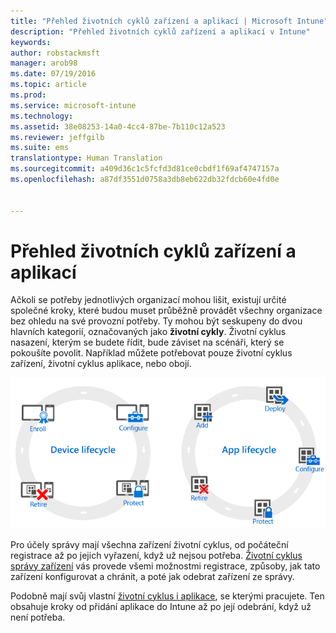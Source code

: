 ```yaml
---
title: "Přehled životních cyklů zařízení a aplikací | Microsoft Intune"
description: "Přehled životních cyklů zařízení a aplikací v Intune"
keywords: 
author: robstackmsft
manager: arob98
ms.date: 07/19/2016
ms.topic: article
ms.prod: 
ms.service: microsoft-intune
ms.technology: 
ms.assetid: 38e08253-14a0-4cc4-87be-7b110c12a523
ms.reviewer: jeffgilb
ms.suite: ems
translationtype: Human Translation
ms.sourcegitcommit: a409d36c1c5fcfd3d81ce0cbdf1f69af4747157a
ms.openlocfilehash: a87df3551d0758a3db8eb622db32fdcb60e4fd0e


---
```


# Přehled životních cyklů zařízení a aplikací

Ačkoli se potřeby jednotlivých organizací mohou lišit, existují určité společné kroky, které budou muset průběžně provádět všechny organizace bez ohledu na své provozní potřeby. Ty mohou být seskupeny do dvou hlavních kategorií, označovaných jako **životní cykly**. Životní cyklus nasazení, kterým se budete řídit, bude záviset na scénáři, který se pokoušíte povolit. Například můžete potřebovat pouze životní cyklus zařízení, životní cyklus aplikace, nebo obojí.

![Životní cyklus správy mobilních aplikací a aplikace](./media/device-app-lifecycle.png "mobile device and app lifecycles")

Pro účely správy mají všechna zařízení životní cyklus, od počáteční registrace až po jejich vyřazení, když už nejsou potřeba. [Životní cyklus správy zařízení](overview-of-device-lifecycle-in-microsoft-intune.md) vás provede všemi možnostmi registrace, způsoby, jak tato zařízení konfigurovat a chránit, a poté jak odebrat zařízení ze správy.

Podobně mají svůj vlastní [životní cyklus i aplikace](overview-of-app-lifecycle-in-microsoft-intune.md), se kterými pracujete. Ten obsahuje kroky od přidání aplikace do Intune až po její odebrání, když už není potřeba.



<!--HONumber=Jul16_HO3-->


